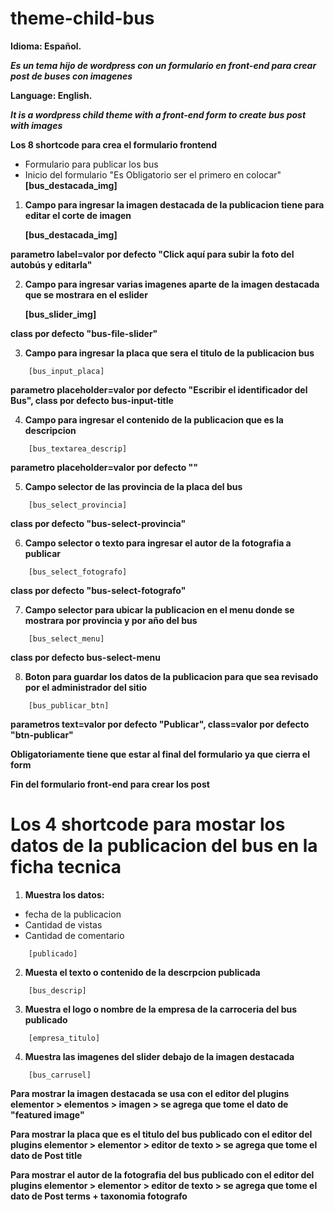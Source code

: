 # theme-child-bus
**Idioma: Español.**

***Es un tema hijo de wordpress con un formulario en front-end para crear post de buses con imagenes***

**Language: English.**

***It is a wordpress child theme with a front-end form to create bus post with images***


**Los 8 shortcode para crea el formulario frontend**
+ Formulario para publicar los bus
+ Inicio del formulario "Es Obligatorio ser el primero en colocar"
    **[bus_destacada_img]**

1. **Campo para ingresar la imagen destacada de la publicacion tiene para editar el corte de imagen**

    **[bus_destacada_img]**

**parametro label=valor por defecto "Click aquí para subir la foto del autobús y editarla"**

2. **Campo para ingresar varias imagenes aparte de la imagen destacada que se mostrara en el eslider**

    **[bus_slider_img]**

**class por defecto "bus-file-slider"**

3. **Campo para ingresar la placa que sera el titulo de la publicacion bus**
```
    [bus_input_placa] 
```
**parametro placeholder=valor por defecto "Escribir el identificador del Bus", class por defecto bus-input-title**

4. **Campo para ingresar el contenido de la publicacion que es la descripcion**
```
    [bus_textarea_descrip] 
```
**parametro placeholder=valor por defecto ""**

5. **Campo selector de las provincia de la placa del bus**
```
    [bus_select_provincia] 
```
**class por defecto "bus-select-provincia"**

6. **Campo selector o texto para ingresar el autor de la fotografia a publicar**
```
    [bus_select_fotografo] 
```
**class por defecto "bus-select-fotografo"**

7. **Campo selector para ubicar la publicacion en el menu donde se mostrara por provincia y por año del bus**
```
    [bus_select_menu] 
```
**class por defecto bus-select-menu**

8. **Boton para guardar los datos de la publicacion para que sea revisado por el administrador del sitio**
```
    [bus_publicar_btn] 
```
**parametros text=valor por defecto "Publicar", class=valor por defecto "btn-publicar"**

**Obligatoriamente tiene que estar al final del formulario ya que cierra el form**


**Fin del formulario front-end para crear los post**





# Los 4 shortcode para mostar los datos de la publicacion del bus en la ficha tecnica

1. **Muestra los datos:**
+ fecha de la publicacion
+ Cantidad de vistas
+ Cantidad de comentario
```
    [publicado]
```
2. **Muesta el texto o contenido de la descrpcion publicada**
```
    [bus_descrip] 
```
3. **Muestra el logo o nombre de la empresa de la carroceria del bus publicado**
```
    [empresa_titulo]
```
4. **Muestra las imagenes del slider debajo de la imagen destacada**
```
    [bus_carrusel]
```
**Para mostrar la imagen destacada se usa con el editor del plugins elementor > elementos > imagen > se agrega que tome el dato de "featured image"**

**Para mostrar la placa que es el titulo del bus publicado con el editor del plugins elementor > elementor > editor de texto > se agrega que tome el dato de Post title**

**Para mostrar el autor de la fotografia del bus publicado con el editor del plugins elementor > elementor > editor de texto > se agrega que tome el dato de Post terms + taxonomia fotografo**

